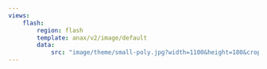 ```yaml
---
views:
    flash:
        region: flash
        template: anax/v2/image/default
        data:
            src: "image/theme/small-poly.jpg?width=1100&height=180&crop-to-fit&area=0,0,30,0"
---
```

